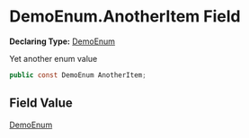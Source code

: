 # DemoEnum.AnotherItem Field

**Declaring Type:** [DemoEnum](../DemoEnum.md)

Yet another enum value

```csharp
public const DemoEnum AnotherItem;
```

## Field Value

[DemoEnum](../DemoEnum.md)
